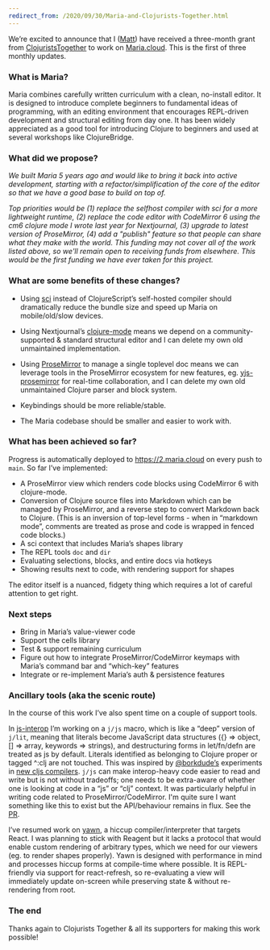 ```yaml
---
redirect_from: /2020/09/30/Maria-and-Clojurists-Together.html
---
```


We’re excited to announce that I ([Matt](https://twitter.com/mhuebert)) have received a three-month grant from [ClojuristsTogether](https://www.clojuriststogether.org) to work on [Maria.cloud](https://www.maria.cloud). This is the first of three monthly updates.

### What is Maria?

Maria combines carefully written curriculum with a clean, no-install editor. It is designed to introduce complete beginners to fundamental ideas of programming, with an editing environment that encourages REPL-driven development and structural editing from day one. It has been widely appreciated as a good tool for introducing Clojure to beginners and used at several workshops like ClojureBridge.

### What did we propose?

_We built Maria 5 years ago and would like to bring it back into active development, starting with a refactor/simplification of the core of the editor so that we have a good base to build on top of._

_Top priorities would be (1) replace the selfhost compiler with sci for a more lightweight runtime, (2) replace the code editor with CodeMirror 6 using the cm6 clojure mode I wrote last year for Nextjournal, (3) upgrade to latest version of ProseMirror, (4) add a "publish" feature so that people can share what they make with the world. This funding may not cover all of the work listed above, so we'll remain open to receiving funds from elsewhere. This would be the first funding we have ever taken for this project._

### What are some benefits of these changes?

- Using [sci]([url](https://github.com/babashka/sci)) instead of ClojureScript’s self-hosted compiler should dramatically reduce the bundle size and speed up Maria on mobile/old/slow devices.

- Using Nextjournal’s [clojure-mode](https://github.com/nextjournal/clojure-mode) means we depend on a community-supported & standard structural editor and I can delete my own old unmaintained implementation.

- Using [ProseMirror](https://prosemirror.net) to manage a single toplevel doc means we can leverage tools in the ProseMirror ecosystem for new features, eg. [yjs-prosemirror](https://github.com/yjs/y-prosemirror) for real-time collaboration, and I can delete my own old unmaintained Clojure parser and block system.

- Keybindings should be more reliable/stable.

- The Maria codebase should be smaller and easier to work with.

### What has been achieved so far?

Progress is automatically deployed to https://2.maria.cloud on every push to `main`. So far I’ve implemented:

- A ProseMirror view which renders code blocks using CodeMirror 6 with clojure-mode.
- Conversion of Clojure source files into Markdown which can be managed by ProseMirror, and a reverse step to convert Markdown back to Clojure. (This is an inversion of top-level forms - when in “markdown mode”, comments are treated as prose and code is wrapped in fenced code blocks.)
- A sci context that includes Maria’s shapes library
- The REPL tools `doc` and `dir`
- Evaluating selections, blocks, and entire docs via hotkeys
- Showing results next to code, with rendering support for shapes

The editor itself is a nuanced, fidgety thing which requires a lot of careful attention to get right.

### Next steps

- Bring in Maria’s value-viewer code
- Support the cells library
- Test & support remaining curriculum
- Figure out how to integrate ProseMirror/CodeMirror keymaps with Maria’s command bar and “which-key” features
- Integrate or re-implement Maria’s auth & persistence features

### Ancillary tools (aka the scenic route)

In the course of this work I’ve also spent time on a couple of support tools.

In [js-interop](https://github.com/applied-science/js-interop) I’m working on a `j/js` macro, which is like a “deep” version of `j/lit`, meaning that literals become JavaScript data structures ({} => object, [] => array, keywords => strings), and destructuring forms in let/fn/defn are treated as js by default. Literals identified as belonging to Clojure proper or tagged ^:clj are not touched. This was inspired by [@borkdude’s](https://twitter.com/borkdude) experiments in [new cljs compilers](https://github.com/squint-cljs). `j/js` can make interop-heavy code easier to read and write but is not without tradeoffs; one needs to be extra-aware of whether one is looking at code in a “js” or “clj” context. It was particularly helpful in writing code related to ProseMirror/CodeMirror. I'm quite sure I want something like this to exist but the API/behaviour remains in flux. See the [PR](https://github.com/applied-science/js-interop/pull/32).

I’ve resumed work on [yawn](https://github.com/mhuebert/yawn), a hiccup compiler/interpreter that targets React. I was planning to stick with Reagent but it lacks a protocol that would enable custom rendering of arbitrary types, which we need for our viewers (eg. to render shapes properly). Yawn is designed with performance in mind and processes hiccup forms at compile-time where possible. It is REPL-friendly via support for react-refresh, so re-evaluating a view will immediately update on-screen while preserving state & without re-rendering from root.

### The end

Thanks again to Clojurists Together & all its supporters for making this work possible!